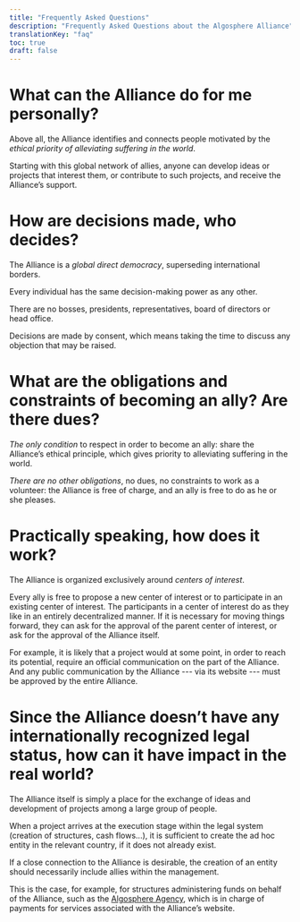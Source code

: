 ```yaml
---
title: "Frequently Asked Questions"
description: "Frequently Asked Questions about the Algosphere Alliance"
translationKey: "faq"
toc: true
draft: false
---
```


# What can the Alliance do for me personally?
Above all, the Alliance identifies and connects people motivated by the *ethical priority of alleviating suffering in the world*.

Starting with this global network of allies, anyone can develop ideas or projects that interest them, or contribute to such projects, and receive the Alliance’s support.

# How are decisions made, who decides?
The Alliance is a *global direct democracy*, superseding international borders.

Every individual has the same decision-making power as any other.

There are no bosses, presidents, representatives, board of directors or head office.

Decisions are made by consent, which means taking the time to discuss any objection that may be raised.

# What are the obligations and constraints of becoming an ally? Are there dues?
*The only condition* to respect in order to become an ally: share the Alliance’s ethical principle, which gives priority to alleviating suffering in the world.

*There are no other obligations*, no dues, no constraints to work as a volunteer: the Alliance is free of charge, and an ally is free to do as he or she pleases.

# Practically speaking, how does it work?
The Alliance is organized exclusively around *centers of interest*.

Every ally is free to propose a new center of interest or to participate in an existing center of interest. The participants in a center of interest do as they like in an entirely decentralized manner. If it is necessary for moving things forward, they can ask for the approval of the parent center of interest, or ask for the approval of the Alliance itself.

For example, it is likely that a project would at some point, in order to reach its potential, require an official communication on the part of the Alliance. And any public communication by the Alliance --- via its website --- must be approved by the entire Alliance.

# Since the Alliance doesn’t have any internationally recognized legal status, how can it have impact in the real world?
The Alliance itself is simply a place for the exchange of ideas and development of projects among a large group of people.

When a project arrives at the execution stage within the legal system (creation of structures, cash flows...), it is sufficient to create the ad hoc entity in the relevant country, if it does not already exist.

If a close connection to the Alliance is desirable, the creation of an entity should necessarily include allies within the management.

This is the case, for example, for structures administering funds on behalf of the Alliance, such as the [Algosphere Agency](https://www.ic.gc.ca/app/scr/cc/CorporationsCanada/fdrlCrpDtls.html?corpId=8368970), which is in charge of payments for services associated with the Alliance’s website.
